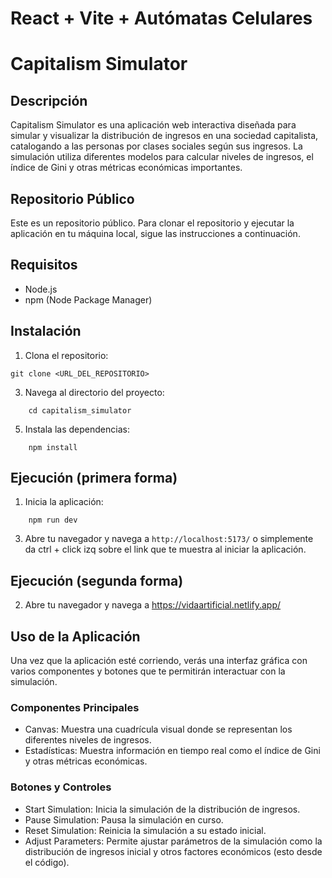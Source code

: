 # React + Vite + Autómatas Celulares
# Capitalism Simulator

## Descripción
Capitalism Simulator es una aplicación web interactiva diseñada para simular y visualizar la distribución de ingresos en una sociedad capitalista, catalogando a las personas por clases sociales según sus ingresos. La simulación utiliza diferentes modelos para calcular niveles de ingresos, el índice de Gini y otras métricas económicas importantes.

## Repositorio Público
Este es un repositorio público. Para clonar el repositorio y ejecutar la aplicación en tu máquina local, sigue las instrucciones a continuación.

## Requisitos
- Node.js
- npm (Node Package Manager)

## Instalación
1. Clona el repositorio:
```
git clone <URL_DEL_REPOSITORIO>
```
3. Navega al directorio del proyecto:
```
    cd capitalism_simulator
```
5. Instala las dependencias:
```
    npm install
```
## Ejecución (primera forma)

1. Inicia la aplicación:
```
    npm run dev
```
3. Abre tu navegador y navega a `http://localhost:5173/` o simplemente da ctrl + click izq sobre el link que te muestra al iniciar la aplicación.

## Ejecución (segunda forma)
2. Abre tu navegador y navega a https://vidaartificial.netlify.app/

## Uso de la Aplicación
Una vez que la aplicación esté corriendo, verás una interfaz gráfica con varios componentes y botones que te permitirán interactuar con la simulación.

### Componentes Principales
- Canvas: Muestra una cuadrícula visual donde se representan los diferentes niveles de ingresos.
- Estadísticas: Muestra información en tiempo real como el índice de Gini y otras métricas económicas.

### Botones y Controles
- Start Simulation: Inicia la simulación de la distribución de ingresos.
- Pause Simulation: Pausa la simulación en curso.
- Reset Simulation: Reinicia la simulación a su estado inicial.
- Adjust Parameters: Permite ajustar parámetros de la simulación como la distribución de ingresos inicial y otros factores económicos (esto desde el código).

